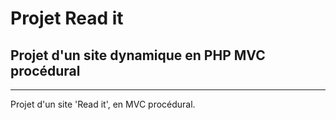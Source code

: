 # Projet Read it #
## Projet d'un site dynamique en PHP MVC procédural ##
--------------------------------------------------------

Projet d'un site 'Read it', en MVC procédural.
